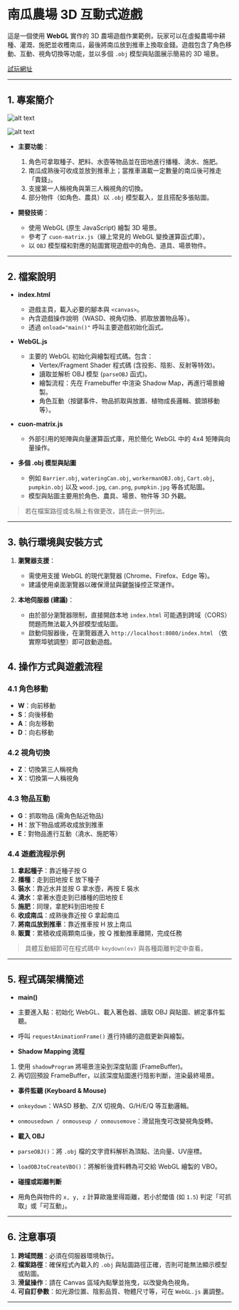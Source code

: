 # 南瓜農場 3D 互動式遊戲

這是一個使用 **WebGL** 實作的 3D 農場遊戲作業範例，玩家可以在虛擬農場中耕種、灌溉、施肥並收穫南瓜，最後將南瓜放到推車上換取金錢。遊戲包含了角色移動、互動、視角切換等功能，並以多個 `.obj` 模型與貼圖展示簡易的 3D 場景。

[試玩網址](https://heyimwei.github.io/3D_Interactive_Game/)

---

## 1. 專案簡介

![alt text](Screenshot.png)

![alt text](Screenshot2.png)

- **主要功能**：  
  1. 角色可拿取種子、肥料、水壺等物品並在田地進行播種、澆水、施肥。  
  2. 南瓜成熟後可收成並放到推車上；當推車滿載一定數量的南瓜後可推走「賣錢」。  
  3. 支援第一人稱視角與第三人稱視角的切換。  
  4. 部分物件（如角色、農具）以 `.obj` 模型載入，並且搭配多張貼圖。

- **開發技術**：  
  - 使用 WebGL (原生 JavaScript) 繪製 3D 場景。  
  - 參考了 `cuon-matrix.js`（線上常見的 WebGL 變換運算函式庫）。  
  - 以 `OBJ` 模型檔和對應的貼圖實現遊戲中的角色、道具、場景物件。

---

## 2. 檔案說明

- **index.html**  
  - 遊戲主頁，載入必要的腳本與 `<canvas>`。  
  - 內含遊戲操作說明（WASD、視角切換、抓取放置物品等）。  
  - 透過 `onload="main()"` 呼叫主要遊戲初始化函式。

- **WebGL.js**  
  - 主要的 WebGL 初始化與繪製程式碼。包含：  
    - Vertex/Fragment Shader 程式碼 (含投影、陰影、反射等特效)。  
    - 讀取並解析 OBJ 模型 (`parseOBJ` 函式)。  
    - 繪製流程：先在 Framebuffer 中渲染 Shadow Map，再進行場景繪製。  
    - 角色互動（按鍵事件、物品抓取與放置、植物成長邏輯、鏡頭移動等）。

- **cuon-matrix.js**  
  - 外部引用的矩陣與向量運算函式庫，用於簡化 WebGL 中的 4x4 矩陣與向量操作。

- **多個 .obj 模型與貼圖**  
  - 例如 `Barrier.obj`, `wateringCan.obj`, `workermanOBJ.obj`, `Cart.obj`, `pumpkin.obj` 以及 `wood.jpg`, `can.png`, `pumpkin.jpg` 等各式貼圖。  
  - 模型與貼圖主要用於角色、農具、場景、物件等 3D 外觀。

> 若在檔案路徑或名稱上有做更改，請在此一併列出。

---

## 3. 執行環境與安裝方式

1. **瀏覽器支援**：  
   - 需使用支援 WebGL 的現代瀏覽器 (Chrome、Firefox、Edge 等)。  
   - 建議使用桌面瀏覽器以確保滑鼠與鍵盤操控正常運作。

2. **本地伺服器 (建議)**：  
   - 由於部分瀏覽器限制，直接開啟本地 `index.html` 可能遇到跨域（CORS）問題而無法載入外部模型或貼圖。  
   - 啟動伺服器後，在瀏覽器進入 `http://localhost:8080/index.html` （依實際埠號調整）即可啟動遊戲。

## 4. 操作方式與遊戲流程

### 4.1 角色移動
- **W**：向前移動  
- **S**：向後移動  
- **A**：向左移動  
- **D**：向右移動  

### 4.2 視角切換
- **Z**：切換第三人稱視角  
- **X**：切換第一人稱視角  

### 4.3 物品互動
- **G**：抓取物品 (需角色貼近物品)  
- **H**：放下物品或將收成放到推車  
- **E**：對物品進行互動（澆水、施肥等）  

### 4.4 遊戲流程示例
1. **拿起種子**：靠近種子按 G  
2. **播種**：走到田地按 E 放下種子  
3. **裝水**：靠近水井並按 G 拿水壺，再按 E 裝水  
4. **澆水**：拿著水壺走到已播種的田地按 E  
5. **施肥**：同理，拿肥料到田地按 E  
6. **收成南瓜**：成熟後靠近按 G 拿起南瓜  
7. **將南瓜放到推車**：靠近推車按 H 放上南瓜  
8. **販賣**：累積收成兩顆南瓜後，按 Q 推動推車離開，完成任務

> 具體互動細節可在程式碼中 `keydown(ev)` 與各種距離判定中查看。

---

## 5. 程式碼架構簡述

- **main()**  
- 主要進入點：初始化 WebGL、載入著色器、讀取 OBJ 與貼圖、綁定事件監聽。  
- 呼叫 `requestAnimationFrame()` 進行持續的遊戲更新與繪製。

- **Shadow Mapping 流程**  
1. 使用 `shadowProgram` 將場景渲染到深度貼圖 (FrameBuffer)。  
2. 再切回預設 FrameBuffer，以該深度貼圖進行陰影判斷，渲染最終場景。

- **事件監聽 (Keyboard & Mouse)**  
- `onkeydown`：WASD 移動、Z/X 切視角、G/H/E/Q 等互動邏輯。  
- `onmousedown / onmouseup / onmousemove`：滑鼠拖曳可改變視角旋轉。

- **載入 OBJ**  
- `parseOBJ()`：將 `.obj` 檔的文字資料解析為頂點、法向量、UV座標。  
- `loadOBJtoCreateVBO()`：將解析後資料轉為可交給 WebGL 繪製的 VBO。

- **碰撞或距離判斷**  
- 用角色與物件的 `x, y, z` 計算歐幾里得距離，若小於閾值 (如 `1.5`) 判定「可抓取」或「可互動」。

---

## 6. 注意事項

1. **跨域問題**：必須在伺服器環境執行。  
2. **檔案路徑**：確保程式內載入的 `.obj` 與貼圖路徑正確，否則可能無法顯示模型或貼圖。  
3. **滑鼠操作**：請在 Canvas 區域內點擊並拖曳，以改變角色視角。  
4. **可自訂參數**：如光源位置、陰影品質、物體尺寸等，可在 `WebGL.js` 裏調整。

---
